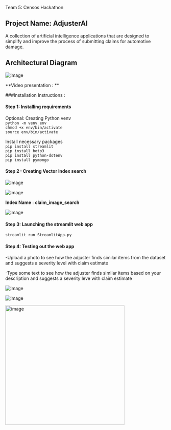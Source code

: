 
Team 5: Censos Hackathon

## Project Name: AdjusterAI

A collection of artificial intelligence applications that are designed to simplify and improve the process of submitting claims for automotive damage.



## Architectural Diagram
![image](https://github.com/ajdidonato7/censos-hackathon/assets/50722159/c9519f75-6680-498a-b5ed-8d02d4b7ef6f)

**Video presentation : **
  

###Installation Instructions : 

#### Step 1: Installing requirements

Optional: Creating Python venv\
```python -m venv env```\
```chmod +x env/bin/activate```\
```source env/bin/activate```

Install necessary packages\
```pip install streamlit```\
```pip install boto3```\
```pip install python-dotenv```\
```pip install pymongo```

#### Step 2 : Creating Vector Index search

![image](https://github.com/ajdidonato7/censos-hackathon/assets/50722159/10b7eb1a-01a4-460a-af65-469726d65db9)

![image](https://github.com/ajdidonato7/censos-hackathon/assets/50722159/be0043fc-6735-4a68-9e05-50dea50bfa84)

**Index Name** : **claim_image_search**

![image](https://github.com/ajdidonato7/censos-hackathon/assets/50722159/dd01f658-9215-4b82-9f2b-85d3d0d5ba7e)

#### Step 3: Launching the streamlit web app
```streamlit run StreamlitApp.py```

#### Step 4: Testing out the web app

-Upload a photo to see how the adjuster finds similar items from the dataset and suggests a severity level with claim estimate

-Type some text to see how the adjuster finds similar items based on your description and suggests a severity leve with claim estimate

![image](https://github.com/ajdidonato7/censos-hackathon/assets/50722159/f3bf8b84-07e3-44dd-b07f-ac9708e34c2a)



![image](https://github.com/ajdidonato7/censos-hackathon/assets/50722159/d84563ae-0614-4cd9-8034-dea12a02eae7)


<img width="373" alt="image" src="https://github.com/ajdidonato7/censos-hackathon/assets/50722159/40823879-057f-4076-8f2c-8fe16689c22e">




